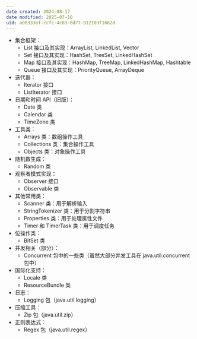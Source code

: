 ```yaml
---
date created: 2024-08-17
date modified: 2025-07-10
uid: a08333ef-ccfc-4c83-8d77-912103f16628
---
```

- 集合框架：
    - List 接口及其实现：ArrayList, LinkedList, Vector
    - Set 接口及其实现：HashSet, TreeSet, LinkedHashSet
    - Map 接口及其实现：HashMap, TreeMap, LinkedHashMap, Hashtable
    - Queue 接口及其实现：PriorityQueue, ArrayDeque
- 迭代器：
    - Iterator 接口
    - ListIterator 接口
- 日期和时间 API（旧版）：
    - Date 类
    - Calendar 类
    - TimeZone 类
- 工具类：
    - Arrays 类：数组操作工具
    - Collections 类：集合操作工具
    - Objects 类：对象操作工具
- 随机数生成：
    - Random 类
- 观察者模式实现：
    - Observer 接口
    - Observable 类
- 其他常用类：
    - Scanner 类：用于解析输入
    - StringTokenizer 类：用于分割字符串
    - Properties 类：用于处理属性文件
    - Timer 和 TimerTask 类：用于调度任务
- 位操作类：
    - BitSet 类
- 并发相关（部分）：
    - Concurrent 包中的一些类（虽然大部分并发工具在 java.util.concurrent 包中）
- 国际化支持：
    - Locale 类
    - ResourceBundle 类
- 日志：
    - Logging 包（java.util.logging）
- 压缩工具：
    - Zip 包（java.util.zip）
- 正则表达式：
    - Regex 包（java.util.regex）
